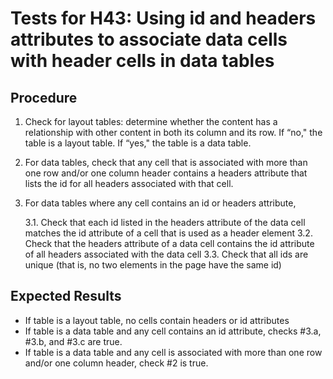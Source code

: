 # Tests for H43: Using id and headers attributes to associate data cells with header cells in data tables

## Procedure

1. Check for layout tables: determine whether the content has a relationship with other content in both its column and its row. If “no," the table is a layout table. If “yes," the table is a data table.
2. For data tables, check that any cell that is associated with more than one row and/or one column header contains a headers attribute that lists the id for all headers associated with that cell.
3. For data tables where any cell contains an id or headers attribute,

   3.1. Check that each id listed in the headers attribute of the data cell matches the id attribute of a cell that is used as a header element
   3.2. Check that the headers attribute of a data cell contains the id attribute of all headers associated with the data cell
   3.3. Check that all ids are unique (that is, no two elements in the page have the same id)

## Expected Results

- If table is a layout table, no cells contain headers or id attributes
- If table is a data table and any cell contains an id attribute, checks #3.a, #3.b, and #3.c are true.
- If table is a data table and any cell is associated with more than one row and/or one column header, check #2 is true.


